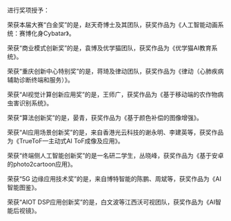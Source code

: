 

<!--
 * @version:
 * @Author:  StevenJokess https://github.com/StevenJokess
 * @Date: 2020-11-08 20:15:51
 * @LastEditors:  StevenJokess https://github.com/StevenJokess
 * @LastEditTime: 2020-11-08 20:16:01
 * @Description:https://blog.csdn.net/dQCFKyQDXYm3F8rB0/article/details/108764659
 * @TODO::
 * @Reference:
-->
进行奖项授予：

荣获本届大赛“白金奖”的是，赵天奇博士及其团队，获奖作品为《人工智能动画系统：赛博化身Cybatar》。

荣获“商业模式创新奖”的是，袁博及优学猫团队，获奖作品为《优学猫AI教育系统》。

荣获“重庆创新中心特别奖”的是，蒋琦及律动团队，获奖作品为《律动（心肺疾病辅助诊断终端和服务）》。

荣获“AI视觉计算创新应用奖”的是，王师广，获奖作品为《基于移动端的农作物病虫害识别系统》。

荣获“算法创新奖”的是，晏青，获奖作品为《基于颜色补偿的图像增强》。

荣获“AI应用场景创新奖”的是，来自香港光云科技的谢永明、李建英等，获奖作品为《TrueToF—主动式AI ToF成像及应用》。

荣获“终端侧人工智能创新奖”的是一名研二学生，丛晓峰，获奖作品为《基于安卓的photo2cartoon应用》。

荣获“5G 边缘应用技术奖”的是，来自博特智能的陈鹏、周斌等，获奖作品为《AI智能图鉴》。

荣获“AIOT DSP应用创新奖”的是，白文波等江西沃可视团队，获奖作品为《AI智能后视镜》。

